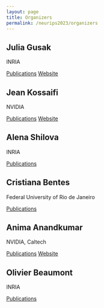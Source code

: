 ```yaml
---
layout: page
title: Organizers
permalink: /neurips2023/organizers
---
```


## Julia Gusak 
INRIA

[Publications](https://scholar.google.com/citations?hl=en&user=QriHoq4AAAAJ&view_op=list_works&sortby=pubdate) [Website](https://juliagusak.github.io/about/)



## Jean Kossaifi 
NVIDIA

[Publications](https://scholar.google.com/citations?hl=en&user=hJS2TXwAAAAJ&view_op=list_works&sortby=pubdate) [Website](http://jeankossaifi.com/)



## Alena Shilova 
INRIA

[Publications](https://scholar.google.com/citations?hl=en&user=hiHDpfgAAAAJ&view_op=list_works)



## Cristiana Bentes
Federal University of Rio de Janeiro

[Publications](https://dblp.org/pid/b/CristianaBentes.html) 



## Anima Anandkumar
NVIDIA, Caltech

[Publications](https://scholar.google.com/citations?user=bEcLezcAAAAJ&hl=en&oi=ao) [Website](http://tensorlab.cms.caltech.edu/users/anima/)



## Olivier Beaumont
INRIA

[Publications](https://scholar.google.com/citations?hl=en&user=XT007NgAAAAJ) 